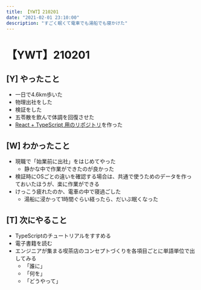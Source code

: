 ```yaml
---
title: 【YWT】210201
date: "2021-02-01 23:10:00"
description: "すごく眠くて電車でも湯船でも寝かけた"
---
```


# 【YWT】210201

## [Y] やったこと

- 一日で4.6km歩いた
- 物理出社をした
- 検証をした
- 五苓散を飲んで体調を回復させた
- [React + TypeScript 用のリポジトリ](https://github.com/LeeDDHH/react-typescript-todolist)を作った

## [W] わかったこと

- 現職で「始業前に出社」をはじめてやった
  - 静かな中で作業ができたのが良かった
- 検証時にOSごとの違いを確認する場合は、共通で使うためのデータを作っておいたほうが、楽に作業ができる
- けっこう疲れたのか、電車の中で寝過ごした
  - 湯船に浸かって1時間ぐらい経ったら、だいぶ眠くなった

## [T] 次にやること

- TypeScriptのチュートリアルをすすめる
- 電子書籍を読む
- エンジニアが集まる喫茶店のコンセプトづくりを各項目ごとに単語単位で出してみる
  - 「誰に」
  - 「何を」
  - 「どうやって」
